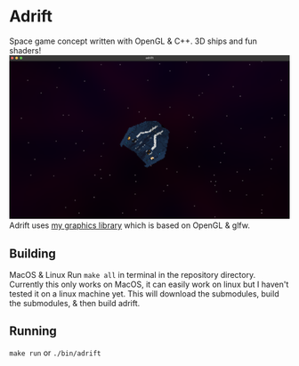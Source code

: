 # Adrift
Space game concept written with OpenGL & C++. 3D ships and fun shaders!  
![Screenshot](sc.png)
Adrift uses [my graphics library](https://github.com/collebrusco/flgl) which is based on OpenGL & glfw.

## Building
MacOS & Linux
Run ```make all``` in terminal in the repository directory. Currently this only works on MacOS, it can easily work on linux but I haven't tested it on a linux machine yet. This will download the submodules, build the submodules, & then build adrift.   

## Running
```make run``` or ```./bin/adrift```


